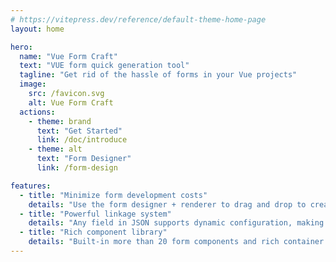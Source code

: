 ```yaml
---
# https://vitepress.dev/reference/default-theme-home-page
layout: home

hero:
  name: "Vue Form Craft"
  text: "VUE form quick generation tool"
  tagline: "Get rid of the hassle of forms in your Vue projects"
  image:
    src: /favicon.svg
    alt: Vue Form Craft
  actions:
    - theme: brand
      text: "Get Started"
      link: /doc/introduce
    - theme: alt
      text: "Form Designer"
      link: /form-design

features:
  - title: "Minimize form development costs"
    details: "Use the form designer + renderer to drag and drop to create various complex forms"
  - title: "Powerful linkage system"
    details: "Any field in JSON supports dynamic configuration, making form linkage simpler and more efficient"
  - title: "Rich component library"
    details: "Built-in more than 20 form components and rich container components, supports adding custom components."
---
```


